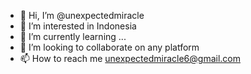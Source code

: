 - 👋 Hi, I’m @unexpectedmiracle
- 👀 I’m interested in Indonesia
- 🌱 I’m currently learning ...
- 💞️ I’m looking to collaborate on any platform
- 📫 How to reach me unexpectedmiracle6@gmail.com


<!---
unexpectedmiracle/unexpectedmiracle is a ✨ special ✨ repository because its `README.md` (this file) appears on your GitHub profile.
You can click the Preview link to take a look at your changes.
--->
